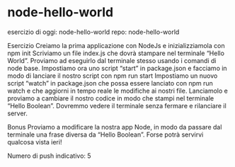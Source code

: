# node-hello-world
esercizio di oggi: node-hello-world
repo: node-hello-world

Esercizio
Creiamo la prima applicazione con NodeJs e inizializziamola con npm init
Scriviamo un file index.js che dovrà stampare nel terminale “Hello World”. Proviamo ad eseguirlo dal terminale stesso usando i comandi di node base.
Impostiamo ora uno script “start” in package.json e facciamo in modo di lanciare il nostro script con npm run start
Impostiamo un nuovo script “watch” in package.json che possa essere lanciato con npm run watch e che aggiorni in tempo reale le modifiche ai nostri file. Lanciamolo e proviamo a cambiare il nostro codice in modo che stampi nel terminale “Hello Boolean”. Dovremmo vedere il terminale senza fermare e rilanciare il server.

Bonus
Proviamo a modificare la nostra app Node, in modo da passare dal terminale una frase diversa da “Hello Boolean”. Forse potrà servirvi qualcosa vista ieri!

Numero di push indicativo: 5

